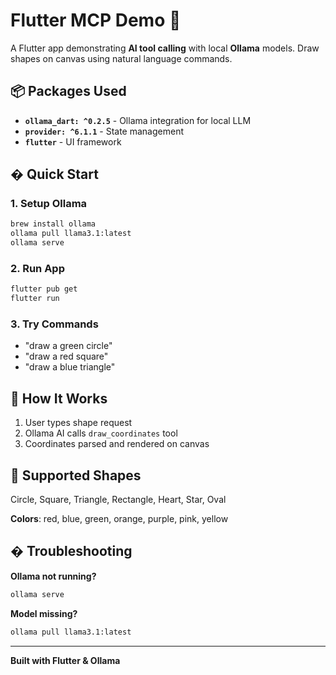 # Flutter MCP Demo 🎨

A Flutter app demonstrating **AI tool calling** with local **Ollama** models. Draw shapes on canvas using natural language commands.

## 📦 Packages Used

- **`ollama_dart: ^0.2.5`** - Ollama integration for local LLM
- **`provider: ^6.1.1`** - State management
- **`flutter`** - UI framework

## � Quick Start

### 1. Setup Ollama
```bash
brew install ollama
ollama pull llama3.1:latest  
ollama serve
```

### 2. Run App
```bash
flutter pub get
flutter run
```

### 3. Try Commands
- "draw a green circle"
- "draw a red square"
- "draw a blue triangle"

## 🎯 How It Works

1. User types shape request
2. Ollama AI calls `draw_coordinates` tool 
3. Coordinates parsed and rendered on canvas

## 🎨 Supported Shapes

Circle, Square, Triangle, Rectangle, Heart, Star, Oval

**Colors**: red, blue, green, orange, purple, pink, yellow

## � Troubleshooting

**Ollama not running?**
```bash
ollama serve
```

**Model missing?**
```bash
ollama pull llama3.1:latest
```

---

**Built with Flutter & Ollama**
